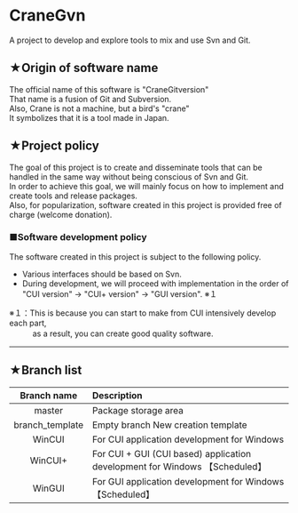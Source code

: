 # CraneGvn
A project to develop and explore tools to mix and use Svn and Git.  
  
## ★Origin of software name
The official name of this software is "CraneGitversion"  
That name is a fusion of Git and Subversion.  
Also, Crane is not a machine, but a bird's "crane"  
It symbolizes that it is a tool made in Japan.  
  
## ★Project policy
The goal of this project is to create and disseminate tools that can be handled in the same way without being conscious of Svn and Git.  
In order to achieve this goal, we will mainly focus on how to implement and create tools and release packages.  
Also, for popularization, software created in this project is provided free of charge (welcome donation).  
  
### ■Software development policy
The software created in this project is subject to the following policy.  
- Various interfaces should be based on Svn.
- During development, we will proceed with implementation in the order of "CUI version" → "CUI+ version" → "GUI version". ※１

※１：This is because you can start to make from CUI intensively develop each part,  
　　　as a result, you can create good quality software.  

----------------

## ★Branch list
| Branch name     | Description                                                                 |
|:---------------:|:----------------------------------------------------------------------------|
| master          | Package storage area                                                        |
| branch_template | Empty branch New creation template                                          |
| WinCUI          | For CUI application development for Windows                                 |
| WinCUI+         | For CUI + GUI (CUI based) application development for Windows 【Scheduled】 |
| WinGUI          | For GUI application development for Windows 【Scheduled】                   |
